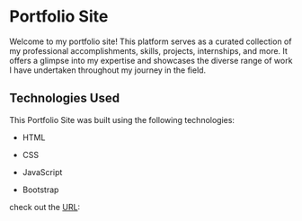 # Portfolio Site
Welcome to my portfolio site! This platform serves as a curated collection of my professional accomplishments, skills, projects, internships, and more. It offers a glimpse into my expertise and showcases the diverse range of work I have undertaken throughout my journey in the field.

## Technologies Used
This Portfolio Site was built using the following technologies:

- HTML
* CSS
+ JavaScript
- Bootstrap

check out the [URL](https://sairaju-9.github.io/Portfolio/):
